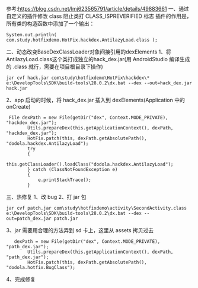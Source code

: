 参考:https://blog.csdn.net/lmj623565791/article/details/49883661
一、通过自定义的插件修改 class 阻止类打 CLASS_ISPREVERIFIED 标志
插件的作用是，所有类的构造函数中添加了一个输出：
```
System.out.println( com.study.hotfixdemo.HotFix.hackdex.AntilazyLoad.class ); 
```
二、动态改变BaseDexClassLoader对象间接引用的dexElements
1、将AntilazyLoad.class这个类打成独立的hack_dex.jar(用 AndroidStudio 编译生成的 .class 就行，需要在项目根目录下操作)
```
jar cvf hack.jar com\study\hotfixdemo\HotFix\hackdex\*
e:\DevelopTools\SDK\build-tools\28.0.2\dx.bat --dex --out=hack_dex.jar hack.jar
```
2、app 启动的时候，将 hack_dex.jar 插入到 dexElements(Application 中的 onCreate)
```
 File dexPath = new File(getDir("dex", Context.MODE_PRIVATE), "hackdex_dex.jar");
        Utils.prepareDex(this.getApplicationContext(), dexPath, "hackdex_dex.jar");
        HotFix.patch(this, dexPath.getAbsolutePath(), "dodola.hackdex.AntilazyLoad");
        try
        {
            this.getClassLoader().loadClass("dodola.hackdex.AntilazyLoad");
        } catch (ClassNotFoundException e)
        {
            e.printStackTrace();
        }

```

三、热修复
1、改 bug
2、打 jar 包
```
jar cvf patch.jar com\study\hotfixdemo\activity\SecondActivity.class
e:\DevelopTools\SDK\build-tools\28.0.2\dx.bat --dex --out=patch_dex.jar patch.jar
```
3、jar 需要用合理的方法弄到 sd 卡上，这里从 assets 拷贝过去
```
   dexPath = new File(getDir("dex", Context.MODE_PRIVATE), "path_dex.jar");
        Utils.prepareDex(this.getApplicationContext(), dexPath, "path_dex.jar");
        HotFix.patch(this, dexPath.getAbsolutePath(), "dodola.hotfix.BugClass");
```
4、完成修复
